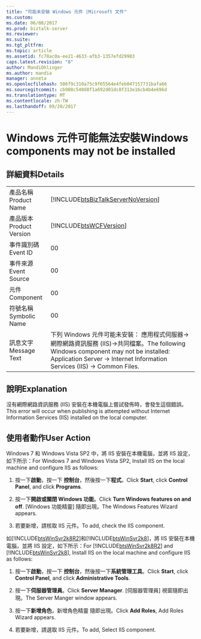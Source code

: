 ```yaml
---
title: "可能未安裝 Windows 元件 |Microsoft 文件"
ms.custom: 
ms.date: 06/08/2017
ms.prod: biztalk-server
ms.reviewer: 
ms.suite: 
ms.tgt_pltfrm: 
ms.topic: article
ms.assetid: fc78ac0a-ee21-4633-afb3-1357efd29903
caps.latest.revision: "8"
author: MandiOhlinger
ms.author: mandia
manager: anneta
ms.openlocfilehash: 506f9c310a75c9f65564e4feb047157731bafa66
ms.sourcegitcommit: cb908c540d8f1a692d01dc8f313e16cb4b4e696d
ms.translationtype: MT
ms.contentlocale: zh-TW
ms.lasthandoff: 09/20/2017
---
```

# <a name="windows-components-may-not-be-installed"></a><span data-ttu-id="42cd3-102">Windows 元件可能無法安裝</span><span class="sxs-lookup"><span data-stu-id="42cd3-102">Windows components may not be installed</span></span>
## <a name="details"></a><span data-ttu-id="42cd3-103">詳細資料</span><span class="sxs-lookup"><span data-stu-id="42cd3-103">Details</span></span>  
  
|||  
|-|-|  
|<span data-ttu-id="42cd3-104">產品名稱</span><span class="sxs-lookup"><span data-stu-id="42cd3-104">Product Name</span></span>|[!INCLUDE[btsBizTalkServerNoVersion](../includes/btsbiztalkservernoversion-md.md)]|  
|<span data-ttu-id="42cd3-105">產品版本</span><span class="sxs-lookup"><span data-stu-id="42cd3-105">Product Version</span></span>|[!INCLUDE[btsWCFVersion](../includes/btswcfversion-md.md)]|  
|<span data-ttu-id="42cd3-106">事件識別碼</span><span class="sxs-lookup"><span data-stu-id="42cd3-106">Event ID</span></span>|<span data-ttu-id="42cd3-107">0</span><span class="sxs-lookup"><span data-stu-id="42cd3-107">0</span></span>|  
|<span data-ttu-id="42cd3-108">事件來源</span><span class="sxs-lookup"><span data-stu-id="42cd3-108">Event Source</span></span>|<span data-ttu-id="42cd3-109">0</span><span class="sxs-lookup"><span data-stu-id="42cd3-109">0</span></span>|  
|<span data-ttu-id="42cd3-110">元件</span><span class="sxs-lookup"><span data-stu-id="42cd3-110">Component</span></span>|<span data-ttu-id="42cd3-111">0</span><span class="sxs-lookup"><span data-stu-id="42cd3-111">0</span></span>|  
|<span data-ttu-id="42cd3-112">符號名稱</span><span class="sxs-lookup"><span data-stu-id="42cd3-112">Symbolic Name</span></span>|<span data-ttu-id="42cd3-113">0</span><span class="sxs-lookup"><span data-stu-id="42cd3-113">0</span></span>|  
|<span data-ttu-id="42cd3-114">訊息文字</span><span class="sxs-lookup"><span data-stu-id="42cd3-114">Message Text</span></span>|<span data-ttu-id="42cd3-115">下列 Windows 元件可能未安裝： 應用程式伺服器-&gt;網際網路資訊服務 (IIS)-&gt;共同檔案。</span><span class="sxs-lookup"><span data-stu-id="42cd3-115">The following Windows component may not be installed: Application Server -&gt; Internet Information Services (IIS) -&gt; Common Files.</span></span>|  
  
## <a name="explanation"></a><span data-ttu-id="42cd3-116">說明</span><span class="sxs-lookup"><span data-stu-id="42cd3-116">Explanation</span></span>  
 <span data-ttu-id="42cd3-117">沒有網際網路資訊服務 (IIS) 安裝在本機電腦上嘗試發佈時，會發生這個錯誤。</span><span class="sxs-lookup"><span data-stu-id="42cd3-117">This error will occur when publishing is attempted without Internet Information Services (IIS) installed on the local computer.</span></span>  
  
## <a name="user-action"></a><span data-ttu-id="42cd3-118">使用者動作</span><span class="sxs-lookup"><span data-stu-id="42cd3-118">User Action</span></span>  
 <span data-ttu-id="42cd3-119">Windows 7 和 Windows Vista SP2 中，將 IIS 安裝在本機電腦，並將 IIS 設定，如下所示：</span><span class="sxs-lookup"><span data-stu-id="42cd3-119">For Windows 7 and Windows Vista SP2, Install IIS on the local machine and configure IIS as follows:</span></span>  
  
1.  <span data-ttu-id="42cd3-120">按一下**啟動**，按一下 **控制台**，然後按一下**程式**。</span><span class="sxs-lookup"><span data-stu-id="42cd3-120">Click **Start**, click **Control Panel**, and click **Programs**.</span></span>  
  
2.  <span data-ttu-id="42cd3-121">按一下**開啟或關閉 Windows 功能**。</span><span class="sxs-lookup"><span data-stu-id="42cd3-121">Click **Turn Windows features on and off**.</span></span> <span data-ttu-id="42cd3-122">[Windows 功能精靈] 隨即出現。</span><span class="sxs-lookup"><span data-stu-id="42cd3-122">The Windows Features Wizard appears.</span></span>  
  
3.  <span data-ttu-id="42cd3-123">若要新增，請核取 IIS 元件。</span><span class="sxs-lookup"><span data-stu-id="42cd3-123">To add, check the IIS component.</span></span>  
  
 <span data-ttu-id="42cd3-124">如[!INCLUDE[btsWinSvr2k8R2](../includes/btswinsvr2k8r2-md.md)]和[!INCLUDE[btsWinSvr2k8](../includes/btswinsvr2k8-md.md)]，將 IIS 安裝在本機電腦，並將 IIS 設定，如下所示：</span><span class="sxs-lookup"><span data-stu-id="42cd3-124">For [!INCLUDE[btsWinSvr2k8R2](../includes/btswinsvr2k8r2-md.md)] and [!INCLUDE[btsWinSvr2k8](../includes/btswinsvr2k8-md.md)], Install IIS on the local machine and configure IIS as follows:</span></span>  
  
1.  <span data-ttu-id="42cd3-125">按一下**啟動**，按一下 **控制台**，然後按一下**系統管理工具**。</span><span class="sxs-lookup"><span data-stu-id="42cd3-125">Click **Start**, click **Control Panel**, and click **Administrative Tools**.</span></span>  
  
2.  <span data-ttu-id="42cd3-126">按一下**伺服器管理員**。</span><span class="sxs-lookup"><span data-stu-id="42cd3-126">Click **Server Manager**.</span></span> <span data-ttu-id="42cd3-127">[伺服器管理員] 視窗隨即出現。</span><span class="sxs-lookup"><span data-stu-id="42cd3-127">The Server Manger window appears.</span></span>  
  
3.  <span data-ttu-id="42cd3-128">按一下**新增角色**，新增角色精靈 隨即出現。</span><span class="sxs-lookup"><span data-stu-id="42cd3-128">Click **Add Roles**, Add Roles Wizard appears.</span></span>  
  
4.  <span data-ttu-id="42cd3-129">若要新增，請選取 IIS 元件。</span><span class="sxs-lookup"><span data-stu-id="42cd3-129">To add, Select IIS component.</span></span>
